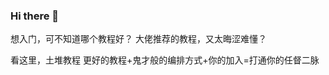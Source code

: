 ### Hi there 👋

想入门，可不知道哪个教程好？
大佬推荐的教程，又太晦涩难懂？

看这里，土堆教程
更好的教程+鬼才般的编排方式+你的加入=打通你的任督二脉

<!--
**tuduihub/tuduihub** is a ✨ _special_ ✨ repository because its `README.md` (this file) appears on your GitHub profile.

Here are some ideas to get you started:

- 🔭 I’m currently working on ...
- 🌱 I’m currently learning ...
- 👯 I’m looking to collaborate on ...
- 🤔 I’m looking for help with ...
- 💬 Ask me about ...
- 📫 How to reach me: ...
- 😄 Pronouns: ...
- ⚡ Fun fact: ...
-->

